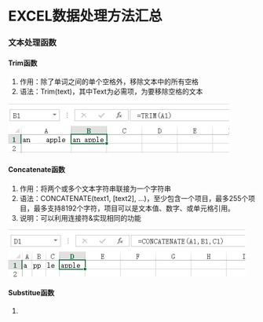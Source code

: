 # EXCEL数据处理方法汇总

### 文本处理函数

#### Trim函数

1. 作用：除了单词之间的单个空格外，移除文本中的所有空格
2. 语法：Trim\(text\)，其中Text为必需项，为要移除空格的文本

![](.gitbook/assets/image%20%281%29.png)

#### Concatenate函数

1. 作用：将两个或多个文本字符串联接为一个字符串
2. 语法：CONCATENATE\(text1, \[text2\], ...\)，至少包含一个项目，最多255个项目，最多支持8192个字符，项目可以是文本值、数字、或单元格引用。
3. 说明：可以利用连接符&实现相同的功能

![](.gitbook/assets/image%20%282%29.png)

#### Substitue函数

1. 
